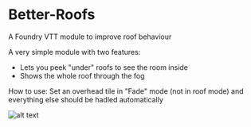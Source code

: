 # Better-Roofs
A Foundry VTT module to improve roof behaviour

A very simple module with two features:

- Lets you peek "under" roofs to see the room inside
- Shows the whole roof through the fog

How to use: Set an overhead tile in "Fade" mode (not in roof mode) and everything else should be hadled automatically

![alt text](https://github.com/theripper93/Better-Roofs/raw/main/betterroofs.jpg)
